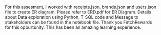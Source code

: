 For this assesment, I worked with receipts.json, brands.json and users.json file to create ER diagram. Please refer to ERD.pdf for ER Diagram. Details about Data exploration using Python, T-SQL code and Message to stakeholders can be found in the notebook file. 
Thank you FetchRewards for this oppurtunity. This has been an amazing learning experience.
